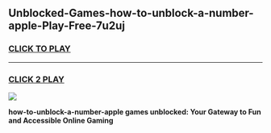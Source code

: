 
## Unblocked-Games-how-to-unblock-a-number-apple-Play-Free-7u2uj
<h3>
<a href="https://premium76.site?title=how-to-unblock-a-number-apple&ref=21A">CLICK TO PLAY</a></h3>
<hr>

<h3>
<a href="https://premium76.site?title=how-to-unblock-a-number-apple&ref=21A">CLICK 2 PLAY</a>
  
</h3>

<a href="https://premium76.site?title=how-to-unblock-a-number-apple&ref=21A"><img src="https://clearcache.store/games.png"></a>


**how-to-unblock-a-number-apple games unblocked: Your Gateway to Fun and Accessible Online Gaming**
